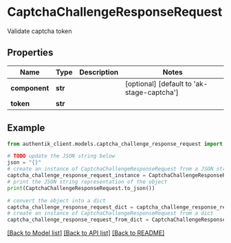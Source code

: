 # CaptchaChallengeResponseRequest

Validate captcha token

## Properties

Name | Type | Description | Notes
------------ | ------------- | ------------- | -------------
**component** | **str** |  | [optional] [default to 'ak-stage-captcha']
**token** | **str** |  | 

## Example

```python
from authentik_client.models.captcha_challenge_response_request import CaptchaChallengeResponseRequest

# TODO update the JSON string below
json = "{}"
# create an instance of CaptchaChallengeResponseRequest from a JSON string
captcha_challenge_response_request_instance = CaptchaChallengeResponseRequest.from_json(json)
# print the JSON string representation of the object
print(CaptchaChallengeResponseRequest.to_json())

# convert the object into a dict
captcha_challenge_response_request_dict = captcha_challenge_response_request_instance.to_dict()
# create an instance of CaptchaChallengeResponseRequest from a dict
captcha_challenge_response_request_from_dict = CaptchaChallengeResponseRequest.from_dict(captcha_challenge_response_request_dict)
```
[[Back to Model list]](../README.md#documentation-for-models) [[Back to API list]](../README.md#documentation-for-api-endpoints) [[Back to README]](../README.md)


